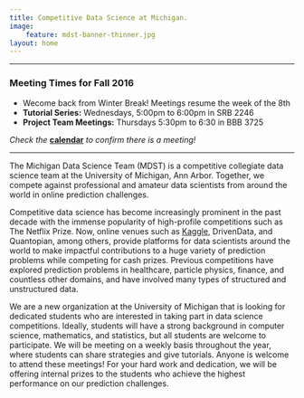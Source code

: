 ```yaml
---
title: Competitive Data Science at Michigan.
image:
    feature: mdst-banner-thinner.jpg
layout: home
---
```


---

### Meeting Times for Fall 2016
* Wecome back from Winter Break! Meetings resume the week of the 8th
* **Tutorial Series:** Wednesdays, 5:00pm to 6:00pm in SRB 2246
* **Project Team Meetings:** Thursdays 5:30pm to 6:30 in BBB 3725

_Check the_ **[calendar](/calendar/)** _to confirm there is a meeting!_

---


The Michigan Data Science Team (MDST) is a competitive collegiate data science team at the University of Michigan, Ann Arbor. Together, we compete against professional and amateur data scientists from around the world in online prediction challenges.

Competitive data science has become increasingly prominent in the past decade with the immense popularity of high-profile competitions such as The Netflix Prize. Now, online venues such as [Kaggle](https://www.kaggle.com/), DrivenData, and Quantopian, among others, provide platforms for data scientists around the world to make impactful contributions to a huge variety of prediction problems while competing for cash prizes. Previous competitions have explored prediction problems in healthcare, particle physics, finance, and countless other domains, and have involved many types of structured and unstructured data.

We are a new organization at the University of Michigan that is looking for dedicated students who are interested in taking part in data science competitions. Ideally, students will have a strong background in computer science, mathematics, and statistics, but all students are welcome to participate. We will be meeting on a weekly basis throughout the year, where students can share strategies and give tutorials. Anyone is welcome to attend these meetings! For your hard work and dedication, we will be offering internal prizes to the students who achieve the highest performance on our prediction challenges.
